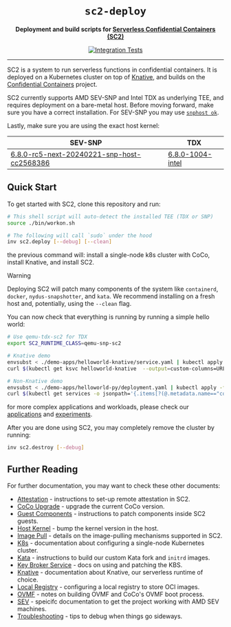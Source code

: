 <div align="center">
  <h1><code>sc2-deploy</code></h1>

  <p>
    <strong>Deployment and build scripts for
    <a href="https://github.com/sc2-sys/">Serverless Confidential Containers (SC2)</a></strong>
  </p>

  <p>
    <a href="https://github.com/coco-serverless/coco-serverless/actions/workflows/tests.yml"><img src="https://github.com/coco-serverless/coco-serverless/actions/workflows/tests.yml/badge.svg" alt="Integration Tests" /></a>
  </p>
  <hr>
</div>

SC2 is a system to run serverless functions in confidential containers. It
is deployed on a Kubernetes cluster on top of [Knative](
https://knative.dev/docs/), and builds on the [Confidential Containers](
https://github.com/confidential-containers) project.

SC2 currently supports AMD SEV-SNP and Intel TDX as underlying TEE, and requires
deployment on a bare-metal host. Before moving forward, make sure you have a
correct installation. For SEV-SNP you may use [`snphost ok`](
https://github.com/virtee/snphost.git).

Lastly, make sure you are using the exact host kernel:

| **SEV-SNP** | **TDX** |
|---|---|
| [6.8.0-rc5-next-20240221-snp-host-cc2568386](https://github.com/confidential-containers/linux/tree/amd-snp-host-202402240000) | [6.8.0-1004-intel](https://git.launchpad.net/~kobuk-team/ubuntu/+source/linux-intel/tree/?h=noble-main-next) |

## Quick Start

To get started with SC2, clone this repository and run:

```bash
# This shell script will auto-detect the installed TEE (TDX or SNP)
source ./bin/workon.sh

# The following will call `sudo` under the hood
inv sc2.deploy [--debug] [--clean]
```

the previous command will: install a single-node k8s cluster with CoCo, install
Knative, and install SC2.

> [!WARNING]
> Deploying SC2 will patch many components of the system like `containerd`,
> `docker`, `nydus-snapshotter`, and `kata`. We recommend installing on a
> fresh host and, potentially, using the `--clean` flag.

You can now check that everything is running by running a simple hello world:

```bash
# Use qemu-tdx-sc2 for TDX
export SC2_RUNTIME_CLASS=qemu-snp-sc2

# Knative demo
envsubst < ./demo-apps/helloworld-knative/service.yaml | kubectl apply -f -
curl $(kubectl get ksvc helloworld-knative  --output=custom-columns=URL:.status.url --no-headers)

# Non-Knative demo
envsubst < ./demo-apps/helloworld-py/deployment.yaml | kubectl apply -f -
curl $(kubectl get services -o jsonpath='{.items[?(@.metadata.name=="coco-helloworld-py-node-port")].spec.clusterIP}'):8080
```

for more complex applications and workloads, please check our [applications](
https://github.com/sc2-sys/applications) and [experiments](
https://github.com/sc2-sys/experiments).

After you are done using SC2, you may completely remove the cluster by
running:

```bash
inv sc2.destroy [--debug]
```

## Further Reading

For further documentation, you may want to check these other documents:
* [Attestation](./docs/attestation.md) - instructions to set-up remote attestation in SC2.
* [CoCo Upgrade](./docs/upgrade_coco.md) - upgrade the current CoCo version.
* [Guest Components](./docs/guest_components.md) - instructions to patch components inside SC2 guests.
* [Host Kernel](./docs/host_kernel.md) - bump the kernel version in the host.
* [Image Pull](./docs/image_pull.md) - details on the image-pulling mechanisms supported in SC2.
* [K8s](./docs/k8s.md) - documentation about configuring a single-node Kubernetes cluster.
* [Kata](./docs/kata.md) - instructions to build our custom Kata fork and `initrd` images.
* [Key Broker Service](./docs/kbs.md) - docs on using and patching the KBS.
* [Knative](./docs/knative.md) - documentation about Knative, our serverless runtime of choice.
* [Local Registry](./docs/registry.md) - configuring a local registry to store OCI images.
* [OVMF](./docs/ovmf.md) - notes on building OVMF and CoCo's OVMF boot process.
* [SEV](./docs/sev.md) - speicifc documentation to get the project working with AMD SEV machines.
* [Troubleshooting](./docs/troubleshooting.md) - tips to debug when things go sideways.

